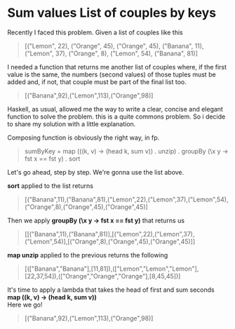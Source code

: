 # Sum values List of couples by keys

Recently I faced this problem. Given a list of couples like this

> [("Lemon", 22), ("Orange", 45), ("Orange", 45), ("Banana", 11), ("Lemon", 37), ("Orange", 8), ("Lemon", 54), ("Banana", 81)]

I needed a function that returns me another list of couples where, if the first value is the same, the numbers (second values) of those tuples must be added and, 
if not, that couple must be part of the final list too.

> [("Banana",92),("Lemon",113),("Orange",98)]

Haskell, as usual, allowed me the way to write a clear, concise and elegant function to solve the problem.
this is a quite commons problem. So i decide to share my solution with a little explanation.

Composing function is obviously the right way, in fp.

> sumByKey = map ((\(k, v) -> (head k, sum v)) . unzip) . groupBy (\x y -> fst x == fst y) . sort    

Let's go ahead, step by step. We're gonna use the list above.

**sort** applied to the list returns <br />
> [("Banana",11),("Banana",81),("Lemon",22),("Lemon",37),("Lemon",54),("Orange",8),("Orange",45),("Orange",45)]

Then we apply **groupBy (\x y -> fst x == fst y)** that returns us
> [[("Banana",11),("Banana",81)],[("Lemon",22),("Lemon",37),("Lemon",54)],[("Orange",8),("Orange",45),("Orange",45)]]

**map unzip** applied to the previous returns the following 
> [(["Banana","Banana"],[11,81]),(["Lemon","Lemon","Lemon"],[22,37,54]),(["Orange","Orange","Orange"],[8,45,45])]

It's time to apply a lambda that takes the head of first and sum seconds
**map (\(k, v) -> (head k, sum v))**
<br/>Here we go!
> [("Banana",92),("Lemon",113),("Orange",98)]





